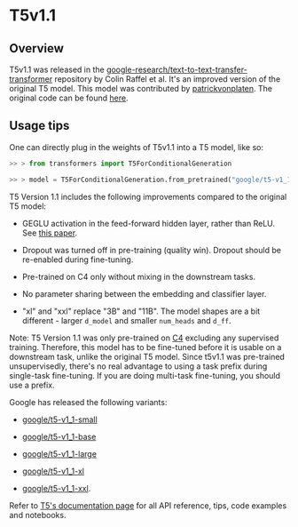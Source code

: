 <!--Copyright 2021 The HuggingFace Team. All rights reserved.

Licensed under the Apache License, Version 2.0 (the "License"); you may not use this file except in compliance with
the License. You may obtain a copy of the License at

http://www.apache.org/licenses/LICENSE-2.0

Unless required by applicable law or agreed to in writing, software distributed under the License is distributed on
an "AS IS" BASIS, WITHOUT WARRANTIES OR CONDITIONS OF ANY KIND, either express or implied. See the License for the
specific language governing permissions and limitations under the License.

⚠️ Note that this file is in Markdown but contain specific syntax for our doc-builder (similar to MDX) that may not be
rendered properly in your Markdown viewer.

-->

# T5v1.1

## Overview

T5v1.1 was released in the [google-research/text-to-text-transfer-transformer](https://github.com/google-research/text-to-text-transfer-transformer/blob/main/released_checkpoints.md#t511)
repository by Colin Raffel et al. It's an improved version of the original T5 model.
This model was contributed by [patrickvonplaten](https://huggingface.co/patrickvonplaten). The original code can be
found [here](https://github.com/google-research/text-to-text-transfer-transformer/blob/main/released_checkpoints.md#t511).

## Usage tips

One can directly plug in the weights of T5v1.1 into a T5 model, like so:

```python
>> > from transformers import T5ForConditionalGeneration

>> > model = T5ForConditionalGeneration.from_pretrained("google/t5-v1_1-base")
```

T5 Version 1.1 includes the following improvements compared to the original T5 model:

- GEGLU activation in the feed-forward hidden layer, rather than ReLU. See [this paper](https://arxiv.org/abs/2002.05202).

- Dropout was turned off in pre-training (quality win). Dropout should be re-enabled during fine-tuning.

- Pre-trained on C4 only without mixing in the downstream tasks.

- No parameter sharing between the embedding and classifier layer.

- "xl" and "xxl" replace "3B" and "11B". The model shapes are a bit different - larger `d_model` and smaller
  `num_heads` and `d_ff`.

Note: T5 Version 1.1 was only pre-trained on [C4](https://huggingface.co/datasets/c4) excluding any supervised
training. Therefore, this model has to be fine-tuned before it is usable on a downstream task, unlike the original T5
model. Since t5v1.1 was pre-trained unsupervisedly, there's no real advantage to using a task prefix during single-task
fine-tuning. If you are doing multi-task fine-tuning, you should use a prefix.

Google has released the following variants:

- [google/t5-v1_1-small](https://huggingface.co/google/t5-v1_1-small)

- [google/t5-v1_1-base](https://huggingface.co/google/t5-v1_1-base)

- [google/t5-v1_1-large](https://huggingface.co/google/t5-v1_1-large)

- [google/t5-v1_1-xl](https://huggingface.co/google/t5-v1_1-xl)

- [google/t5-v1_1-xxl](https://huggingface.co/google/t5-v1_1-xxl).


<Tip>

Refer to [T5's documentation page](t5) for all API reference, tips, code examples and notebooks.

</Tip>